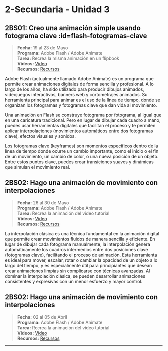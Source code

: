 # 2-Secundaria - Unidad 3

## 2BS01: Creo una animación simple usando fotograma clave :id=flash-fotogramas-clave

> <i class="bi bi-calendar"></i> **Fecha:** 19 al 23 de Mayo<br><i class="bi bi-window-desktop"></i> **Programa:** Adobe Flash / Adobe Animate <br><i class="bi bi-calendar-check"></i> **Tarea:** Recrea la misma animación en un flipbook<br><i class="bi bi-play-btn"></i> **Videos:** [Video](https://www.youtube.com/watch?v=7rG7dexwJEU)<br><i class="bi bi-briefcase"></i> **Recursos:** [Recursos](https://drive.google.com/drive/folders/1JwTqjosoVEP21Pe63xg7g-G1pPczXET8?usp=sharing)

Adobe Flash (actualmente llamado Adobe Animate) es un programa que permite crear animaciones digitales de forma sencilla y profesional. A lo largo de los años, ha sido utilizado para producir dibujos animados, videojuegos interactivos, banners web y cortometrajes animados. Su herramienta principal para animar es el uso de la línea de tiempo, donde se organizan los fotogramas y fotogramas clave que dan vida al movimiento.

Una animación en Flash se construye fotograma por fotograma, al igual que en una caricatura tradicional. Pero en lugar de dibujar cada cuadro a mano, puedes usar herramientas digitales que facilitan el proceso y te permiten aplicar interpolaciones (movimientos automáticos entre dos fotogramas clave), efectos visuales y sonidos.

Los fotogramas clave (keyframes) son momentos específicos dentro de la línea de tiempo donde ocurre un cambio importante, como el inicio o el fin de un movimiento, un cambio de color, o una nueva posición de un objeto. Entre estos puntos clave, puedes crear transiciones suaves y dinámicas que simulan el movimiento real.

<div class="currentTheme">

## 2BS02: Hago una animación de movimiento con interpolaciones

> <i class="bi bi-calendar"></i> **Fecha:** 26 al 30 de Mayo<br><i class="bi bi-window-desktop"></i> **Programa:** Adobe Flash / Adobe Animate <br><i class="bi bi-calendar-check"></i> **Tarea:** Recrea la animación del video tutorial<br><i class="bi bi-play-btn"></i> **Videos:** [Video](https://www.youtube.com/watch?v=mjxEtbzfUJQ)<br><i class="bi bi-briefcase"></i> **Recursos:** [Recursos](https://drive.google.com/drive/folders/1JwTqjosoVEP21Pe63xg7g-G1pPczXET8?usp=sharing)

La interpolación clásica es una técnica fundamental en la animación digital que permite crear movimientos fluidos de manera sencilla y eficiente. En lugar de dibujar cada fotograma manualmente, la interpolación genera automáticamente los cuadros intermedios entre dos posiciones clave (fotogramas clave), facilitando el proceso de animación. Esta herramienta es ideal para mover, escalar, rotar o cambiar la opacidad de un objeto a lo largo del tiempo, y es especialmente útil para principiantes que desean crear animaciones limpias sin complicarse con técnicas avanzadas. Al dominar la interpolación clásica, se pueden desarrollar animaciones consistentes y expresivas con un menor esfuerzo y mayor control.

</div>

## 2BS02: Hago una animación de movimiento con interpolaciones

> <i class="bi bi-calendar"></i> **Fecha:** 02 al 05 de Abril<br><i class="bi bi-window-desktop"></i> **Programa:** Adobe Flash / Adobe Animate <br><i class="bi bi-calendar-check"></i> **Tarea:** Recrea la animación del video tutorial<br><i class="bi bi-play-btn"></i> **Videos:** [Video](https://www.youtube.com/watch?v=mjxEtbzfUJQ)<br><i class="bi bi-briefcase"></i> **Recursos:** [Recursos](https://drive.google.com/drive/folders/1JwTqjosoVEP21Pe63xg7g-G1pPczXET8?usp=sharing)

---